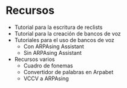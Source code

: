 # Recursos
- Tutorial para la escritura de reclists
- Tutorial para la creación de bancos de voz
- Tutoriales para el uso de bancos de voz
  - Con ARPAsing Assistant
  - Sin ARPAsing Assistant
- Recursos varios
  - Cuadro de fonemas
  - Convertidor de palabras en Arpabet
  - VCCV a ARPAsing
